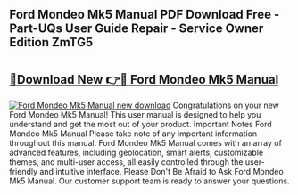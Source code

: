 ## Ford Mondeo Mk5 Manual PDF Download Free - Part-UQs User Guide Repair - Service Owner Edition ZmTG5

# <h2><a href="http://cf10226.oget.top/?id=Ford+Mondeo+Mk5+Manual">🔗Download New 👉🔴 Ford Mondeo Mk5 Manual</a></h2>

[![Ford Mondeo Mk5 Manual new download](https://i.imgur.com/5g1atiW.png)](http://cf10226.oget.top/?id=Ford+Mondeo+Mk5+Manual)
Congratulations on your new Ford Mondeo Mk5 Manual! This user manual is designed to help you understand and get the most out of your product. Important Notes Ford Mondeo Mk5 Manual Please take note of any important information throughout this manual. Ford Mondeo Mk5 Manual comes with an array of advanced features, including geolocation, smart alerts, customizable themes, and multi-user access, all easily controlled through the user-friendly and intuitive interface. Please Don't Be Afraid to Ask Ford Mondeo Mk5 Manual. Our customer support team is ready to answer your questions.
